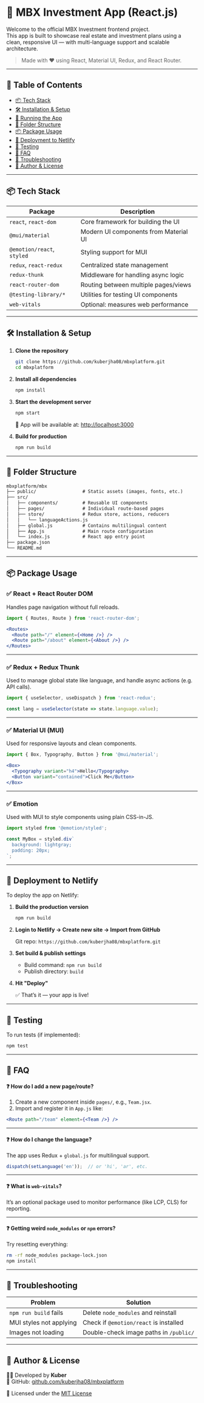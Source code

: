 # 💼 MBX Investment App (React.js)

Welcome to the official MBX Investment frontend project.  
This app is built to showcase real estate and investment plans using a clean, responsive UI — with multi-language support and scalable architecture.

> Made with ❤️ using React, Material UI, Redux, and React Router.

---

## 📌 Table of Contents

- [📦 Tech Stack](#-tech-stack)
- [🛠️ Installation & Setup](#-installation--setup)
- [🏃 Running the App](#-running-the-app)
- [📁 Folder Structure](#-folder-structure)
- [📦 Package Usage](#-package-usage)
- [🔗 Deployment to Netlify](#-deployment-to-netlify)
- [🧪 Testing](#-testing)
- [🧠 FAQ](#-faq)
- [🧰 Troubleshooting](#-troubleshooting)
- [🙋 Author & License](#-author--license)

---

## 📦 Tech Stack

| Package                      | Description                              |
|-----------------------------|------------------------------------------|
| `react`, `react-dom`        | Core framework for building the UI       |
| `@mui/material`             | Modern UI components from Material UI    |
| `@emotion/react`, `styled`  | Styling support for MUI                  |
| `redux`, `react-redux`      | Centralized state management             |
| `redux-thunk`               | Middleware for handling async logic      |
| `react-router-dom`          | Routing between multiple pages/views     |
| `@testing-library/*`        | Utilities for testing UI components      |
| `web-vitals`                | Optional: measures web performance       |

---

## 🛠️ Installation & Setup

1. **Clone the repository**

   ```bash
   git clone https://github.com/kuberjha08/mbxplatform.git
   cd mbxplatform
   ```

2. **Install all dependencies**

   ```bash
   npm install
   ```

3. **Start the development server**

   ```bash
   npm start
   ```

   🔗 App will be available at: [http://localhost:3000](http://localhost:3000)

4. **Build for production**

   ```bash
   npm run build
   ```

---

## 📁 Folder Structure

```txt
mbxplatform/mbx
├── public/                 # Static assets (images, fonts, etc.)
├── src/
│   ├── components/         # Reusable UI components
│   ├── pages/              # Individual route-based pages
│   ├── store/              # Redux store, actions, reducers
│   │   └── languageActions.js
│   ├── global.js           # Contains multilingual content
│   ├── App.js              # Main route configuration
│   └── index.js            # React app entry point
├── package.json
└── README.md
```

---

## 📦 Package Usage

### ✅ React + React Router DOM
Handles page navigation without full reloads.

```jsx
import { Routes, Route } from 'react-router-dom';

<Routes>
  <Route path="/" element={<Home />} />
  <Route path="/about" element={<About />} />
</Routes>
```

---

### ✅ Redux + Redux Thunk
Used to manage global state like language, and handle async actions (e.g. API calls).

```js
import { useSelector, useDispatch } from 'react-redux';

const lang = useSelector(state => state.language.value);
```

---

### ✅ Material UI (MUI)
Used for responsive layouts and clean components.

```jsx
import { Box, Typography, Button } from '@mui/material';

<Box>
  <Typography variant="h4">Hello</Typography>
  <Button variant="contained">Click Me</Button>
</Box>
```

---

### ✅ Emotion
Used with MUI to style components using plain CSS-in-JS.

```jsx
import styled from '@emotion/styled';

const MyBox = styled.div`
  background: lightgray;
  padding: 20px;
`;
```

---

## 🔗 Deployment to Netlify

To deploy the app on Netlify:

1. **Build the production version**

   ```bash
   npm run build
   ```

2. **Login to Netlify → Create new site → Import from GitHub**

   Git repo: `https://github.com/kuberjha08/mbxplatform.git`

3. **Set build & publish settings**

    - Build command: `npm run build`
    - Publish directory: `build`

4. **Hit "Deploy"**

   ✅ That’s it — your app is live!

---

## 🧪 Testing

To run tests (if implemented):

```bash
npm test
```

---

## 🧠 FAQ

#### ❓ How do I add a new page/route?

1. Create a new component inside `pages/`, e.g., `Team.jsx`.
2. Import and register it in `App.js` like:

```jsx
<Route path="/team" element={<Team />} />
```

---

#### ❓ How do I change the language?

The app uses Redux + `global.js` for multilingual support.

```js
dispatch(setLanguage('en'));  // or 'hi', 'ar', etc.
```

---

#### ❓ What is `web-vitals`?

It’s an optional package used to monitor performance (like LCP, CLS) for reporting.

---

#### ❓ Getting weird `node_modules` or `npm` errors?

Try resetting everything:

```bash
rm -rf node_modules package-lock.json
npm install
```

---

## 🧰 Troubleshooting

| Problem                        | Solution                                 |
|-------------------------------|------------------------------------------|
| `npm run build` fails         | Delete `node_modules` and reinstall      |
| MUI styles not applying       | Check if `@emotion/react` is installed   |
| Images not loading            | Double-check image paths in `/public/`   |

---

## 🙋 Author & License

👨‍💻 Developed by **Kuber**  
🔗 GitHub: [github.com/kuberjha08/mbxplatform](https://github.com/kuberjha08/mbxplatform)

📜 Licensed under the [MIT License](https://opensource.org/licenses/MIT)
